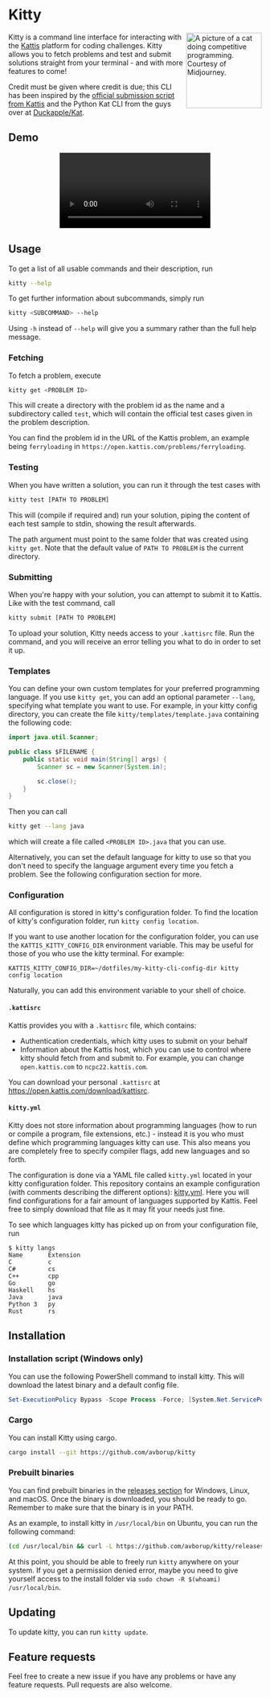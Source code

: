 # Kitty

<img align="right" width="150" height="150" title="A picture of a cat doing competitive programming. Courtesy of Midjourney." src="https://user-images.githubusercontent.com/16561050/221362432-0b055671-b86c-4a73-8eef-6be521ab54a5.png">

Kitty is a command line interface for interacting with the [Kattis](https://open.kattis.com) platform for coding challenges. Kitty allows you to fetch problems and test and submit solutions straight from your terminal - and with more features to come!

Credit must be given where credit is due; this CLI has been inspired by the [official submission script from Kattis](https://open.kattis.com/help/submit) and the Python Kat CLI from the guys over at [Duckapple/Kat](https://github.com/Duckapple/Kat).

## Demo

<div align="center">
  <video src="https://user-images.githubusercontent.com/16561050/219478817-ec121385-6899-447c-ab70-2a32307f0e87.mp4">
</div>

## Usage
To get a list of all usable commands and their description, run
```sh
kitty --help
```
To get further information about subcommands, simply run
```sh
kitty <SUBCOMMAND> --help
```
Using `-h` instead of `--help` will give you a summary rather than the full help message.

### Fetching
To fetch a problem, execute
```sh
kitty get <PROBLEM ID>
```
This will create a directory with the problem id as the name and a subdirectory called `test`, which will contain the official test cases given in the problem description.

You can find the problem id in the URL of the Kattis problem, an example being `ferryloading` in `https://open.kattis.com/problems/ferryloading`.

### Testing
When you have written a solution, you can run it through the test cases with
```sh
kitty test [PATH TO PROBLEM]
```
This will (compile if required and) run your solution, piping the content of each test sample to stdin, showing the result afterwards.

The path argument must point to the same folder that was created using `kitty get`. Note that the default value of `PATH TO PROBLEM` is the current directory.

### Submitting
When you're happy with your solution, you can attempt to submit it to Kattis. Like with the test command, call
```sh
kitty submit [PATH TO PROBLEM]
```
To upload your solution, Kitty needs access to your `.kattisrc` file. Run the command, and you will receive an error telling you what to do in order to set it up.

### Templates
You can define your own custom templates for your preferred programming language. If you use `kitty get`, you can add an optional parameter `--lang`, specifying what template you want to use. For example, in your kitty config directory, you can create the file `kitty/templates/template.java` containing the following code:
```java
import java.util.Scanner;

public class $FILENAME {
    public static void main(String[] args) {
        Scanner sc = new Scanner(System.in);

        sc.close();
    }
}
```
Then you can call
```sh
kitty get --lang java
```
which will create a file called `<PROBLEM ID>.java` that you can use.

Alternatively, you can set the default language for kitty to use so that you don't need to specify the language argument every time you fetch a problem. See the following configuration section for more.

### Configuration
All configuration is stored in kitty's configuration folder. To find the location of kitty's configuration folder, run `kitty config location`. 

If you want to use another location for the configuration folder, you can use the `KATTIS_KITTY_CONFIG_DIR` environment variable. This may be useful for those of you who use the kitty terminal. For example:
```
KATTIS_KITTY_CONFIG_DIR=~/dotfiles/my-kitty-cli-config-dir kitty config location
```
Naturally, you can add this environment variable to your shell of choice.

#### `.kattisrc`

Kattis provides you with a `.kattisrc` file, which contains:

- Authentication credentials, which kitty uses to submit on your behalf
- Information about the Kattis host, which you can use to control where kitty should fetch from and submit to. For example, you can change `open.kattis.com` to `ncpc22.kattis.com`.

You can download your personal `.kattisrc` at <https://open.kattis.com/download/kattisrc>.

#### `kitty.yml`
Kitty does not store information about programming languages (how to run or compile a program, file extensions, etc.) - instead it is you who must define which programming languages kitty can use. This also means you are completely free to specify compiler flags, add new languages and so forth.

The configuration is done via a YAML file called `kitty.yml` located in your kitty configuration folder. This repository contains an example configuration (with comments describing the different options): [kitty.yml](https://github.com/avborup/kitty/blob/master/kitty.yml). Here you will find configurations for a fair amount of languages supported by Kattis. Feel free to simply download that file as it may fit your needs just fine.

To see which languages kitty has picked up on from your configuration file, run
```
$ kitty langs
Name       Extension
C          c
C#         cs
C++        cpp
Go         go
Haskell    hs
Java       java
Python 3   py
Rust       rs
```

## Installation
### Installation script (Windows only)
You can use the following PowerShell command to install kitty. This will download the latest binary and a default config file.

```powershell
Set-ExecutionPolicy Bypass -Scope Process -Force; [System.Net.ServicePointManager]::SecurityProtocol = [System.Net.ServicePointManager]::SecurityProtocol -bor 3072; iex ((New-Object System.Net.WebClient).DownloadString('https://raw.githubusercontent.com/avborup/kitty/master/scripts/install.ps1'))
```
### Cargo
You can install Kitty using cargo.
```sh
cargo install --git https://github.com/avborup/kitty
```

### Prebuilt binaries
You can find prebuilt binaries in the [releases section](https://github.com/avborup/kitty/releases) for Windows, Linux, and macOS. Once the binary is downloaded, you should be ready to go. Remember to make sure that the binary is in your PATH.

As an example, to install kitty in `/usr/local/bin` on Ubuntu, you can run the following command:
```sh
(cd /usr/local/bin && curl -L https://github.com/avborup/kitty/releases/latest/download/kitty-x86_64-unknown-linux-gnu > kitty && chmod +x kitty)
```
At this point, you should be able to freely run `kitty` anywhere on your system. If you get a permission denied error, maybe you need to give yourself access to the install folder via `sudo chown -R $(whoami) /usr/local/bin`.

## Updating
To update kitty, you can run `kitty update`.

## Feature requests
Feel free to create a new issue if you have any problems or have any feature requests. Pull requests are also welcome.
